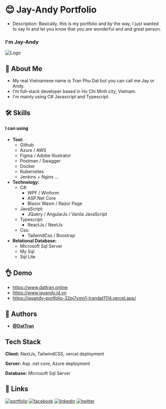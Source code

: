 
# 😊 Jay-Andy Portfolio

- Description: Basically, this is my portfolio and by the way, I just wanted to say hi and let you know that you are wonderful and and great person.


### I'm Jay-Andy
![Logo](https://pbs.twimg.com/profile_images/1673324652343558145/NHOON7xx_400x400.jpg)


## 🚀 About Me

- My real Vietnamese name is Tran Phu Dat but you can call me Jay or Andy.
- I'm full-stack developer based in Ho Chi Minh city, Vietnam.
- I'm mainly using C# Javascript and Typescript.


## 🛠 Skills
#### I can using
- **Tool:**
    + Github
    + Azure / AWS
    + Figma / Adobe Illustrator
    + Postman / Swagger
    + Docker
    + Kubernetes
    + Jenkins + Nginx ...
- **Technology:**
    + C#:
        + WPF / Winform
        + ASP.Net Core
        + Blazor Wasm / Razor Page
    + JavaScript: 
        + JQuery / AngularJs / Vanila JavaScript
    + Typescript:
        + ReactJs / NextJs
    + Css:
        + TailwindCss / Boostrap
- **Relational Database:**
    + Microsoft Sql Server
    + My Sql
    + Sql Lite

## 👌 Demo

- https://www.dattran.online
- https://www.jayandy.id.vn
- https://jayandy-portfolio-32pj7vmn1-trandat1114.vercel.app/



## 🧐 Authors

- **[@DatTran](https://www.github.com/trandat1114)**


## Tech Stack

**Client:** NextJs, TailwindCSS, vercel deployment

**Server:** Asp .net core, Azure deployment

**Database:** Microsoft Sql Server

## 🔗 Links
[![portfolio](https://img.shields.io/badge/my_portfolio-000?style=for-the-badge&logo=ko-fi&logoColor=white)](https://www.dattran.online)
[![facebook](https://img.shields.io/badge/facebook-1DA1F2?style=for-the-badge&logo=facebook&logoColor=white)](https://www.facebook.com/Jayzneverzz/)
[![linkedin](https://img.shields.io/badge/linkedin-0A66C2?style=for-the-badge&logo=linkedin&logoColor=white)](https://www.linkedin.com/in/tran-phu-dat-526a82288/)
[![twitter](https://img.shields.io/badge/twitter-1DA1F2?style=for-the-badge&logo=twitter&logoColor=white)](https://twitter.com/DatTranM4)


